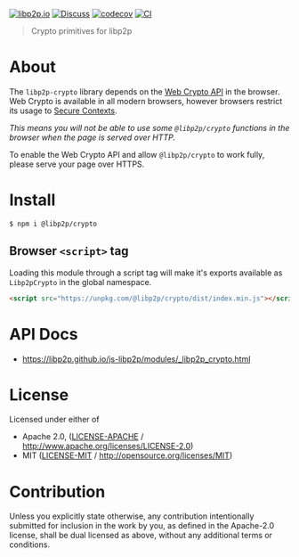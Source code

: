 [![libp2p.io](https://img.shields.io/badge/project-libp2p-yellow.svg?style=flat-square)](http://libp2p.io/)
[![Discuss](https://img.shields.io/discourse/https/discuss.libp2p.io/posts.svg?style=flat-square)](https://discuss.libp2p.io)
[![codecov](https://img.shields.io/codecov/c/github/libp2p/js-libp2p.svg?style=flat-square)](https://codecov.io/gh/libp2p/js-libp2p)
[![CI](https://img.shields.io/github/actions/workflow/status/libp2p/js-libp2p/main.yml?branch=main\&style=flat-square)](https://github.com/libp2p/js-libp2p/actions/workflows/main.yml?query=branch%3Amain)

> Crypto primitives for libp2p

# About

The `libp2p-crypto` library depends on the [Web Crypto API](https://developer.mozilla.org/en-US/docs/Web/API/Web_Crypto_API) in the browser. Web Crypto is available in all modern browsers, however browsers restrict its usage to [Secure Contexts](https://developer.mozilla.org/en-US/docs/Web/Security/Secure_Contexts).

*This means you will not be able to use some `@libp2p/crypto` functions in the browser when the page is served over HTTP.*

To enable the Web Crypto API and allow `@libp2p/crypto` to work fully, please serve your page over HTTPS.

# Install

```console
$ npm i @libp2p/crypto
```

## Browser `<script>` tag

Loading this module through a script tag will make it's exports available as `Libp2pCrypto` in the global namespace.

```html
<script src="https://unpkg.com/@libp2p/crypto/dist/index.min.js"></script>
```

# API Docs

- <https://libp2p.github.io/js-libp2p/modules/_libp2p_crypto.html>

# License

Licensed under either of

- Apache 2.0, ([LICENSE-APACHE](LICENSE-APACHE) / <http://www.apache.org/licenses/LICENSE-2.0>)
- MIT ([LICENSE-MIT](LICENSE-MIT) / <http://opensource.org/licenses/MIT>)

# Contribution

Unless you explicitly state otherwise, any contribution intentionally submitted for inclusion in the work by you, as defined in the Apache-2.0 license, shall be dual licensed as above, without any additional terms or conditions.
